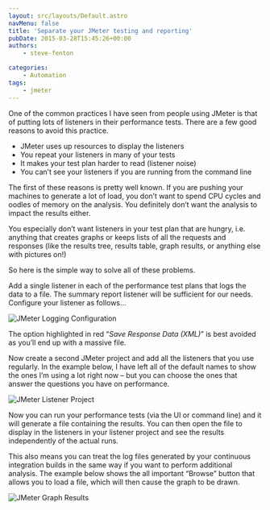 ```yaml
---
layout: src/layouts/Default.astro
navMenu: false
title: 'Separate your JMeter testing and reporting'
pubDate: 2015-03-28T15:45:26+00:00
authors:
    - steve-fenton

categories:
    - Automation
tags:
    - jmeter
---
```


One of the common practices I have seen from people using JMeter is that of putting lots of listeners in their performance tests. There are a few good reasons to avoid this practice.

- JMeter uses up resources to display the listeners
- You repeat your listeners in many of your tests
- It makes your test plan harder to read (listener noise)
- You can’t see your listeners if you are running from the command line

The first of these reasons is pretty well known. If you are pushing your machines to generate a lot of load, you don’t want to spend CPU cycles and oodles of memory on the analysis. You definitely don’t want the analysis to impact the results either.

You especially don’t want listeners in your test plan that are hungry, i.e. anything that creates graphs or keeps lists of all the requests and responses (like the results tree, results table, graph results, or anything else with pictures on!)

So here is the simple way to solve all of these problems.

Add a single listener in each of the performance test plans that logs the data to a file. The summary report listener will be sufficient for our needs. Configure your listener as follows…

![JMeter Logging Configuration](/img/2015/07/jmeter-logging-configuration.png)

The option highlighted in red “*Save Response Data (XML)*” is best avoided as you’ll end up with a massive file.

Now create a second JMeter project and add all the listeners that you use regularly. In the example below, I have left all of the default names to show the ones I’m using a lot right now – but you can choose the ones that answer the questions you have on performance.

![JMeter Listener Project](/img/2015/07/jmeter-listener-project.png)

Now you can run your performance tests (via the UI or command line) and it will generate a file containing the results. You can then open the file to display in the listeners in your listener project and see the results independently of the actual runs.

This also means you can treat the log files generated by your continuous integration builds in the same way if you want to perform additional analysis. The example below shows the all important “Browse” button that allows you to load a file, which will then cause the graph to be drawn.

![JMeter Graph Results](/img/2015/07/jmeter-graph-results.png)